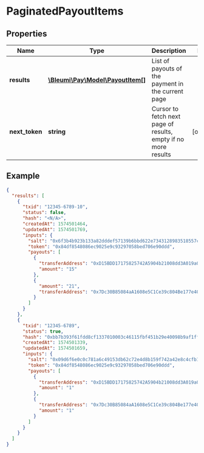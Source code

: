 # PaginatedPayoutItems

## Properties
Name | Type | Description | Notes
------------ | ------------- | ------------- | -------------
**results** | [**\Bleumi\Pay\Model\PayoutItem[]**](PayoutItem.md) | List of payouts of the payment in the current page | 
**next_token** | **string** | Cursor to fetch next page of results, empty if no more results | [optional] 

## Example

```json
{
  "results": [
    {
      "txid": "12345-6789-10",
      "status": false,
      "hash": "<N/A>",
      "createdAt": 1574501464,
      "updatedAt": 1574501769,
      "inputs": {
        "salt": "0x6f3b4b923b133a82dddef57139b6bbd622e7343128983518557cd13201c5462b",
        "token": "0x84df8548086ec9025e9c93297058bed706e90ddd",
        "payouts": [
          {
            "transferAddress": "0xD15BDD17175825742A5904b21008dd3A019a060E",
            "amount": "15"
          },
          {
            "amount": "21",
            "transferAddress": "0x7Dc30B85084aA1608e5C1Ce39c804Be177e40A07"
          }
        ]
      }
    },
    {
      "txid": "12345-6789",
      "status": true,
      "hash": "0xbb7b393f61fdd8cf1337010003c46115fbf451b29e40098b9af1ff55ee9465b2",
      "createdAt": 1574501339,
      "updatedAt": 1574501659,
      "inputs": {
        "salt": "0x09d6f6e0c0c781a6c49153db62c72e4d8b159f742a42e8c4cfb18fc2b9c44224",
        "token": "0x84df8548086ec9025e9c93297058bed706e90ddd",
        "payouts": [
          {
            "transferAddress": "0xD15BDD17175825742A5904b21008dd3A019a060E",
            "amount": "1"
          },
          {
            "transferAddress": "0x7Dc30B85084aA1608e5C1Ce39c804Be177e40A07",
            "amount": "1"
          }
        ]
      }
    }
  ]
}
```